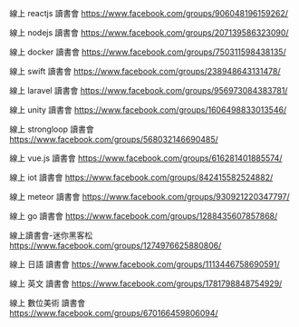 線上 reactjs 讀書會
https://www.facebook.com/groups/906048196159262/		

線上 nodejs 讀書會
https://www.facebook.com/groups/207139586323090/		

線上 docker 讀書會
https://www.facebook.com/groups/750311598438135/		

線上 swift 讀書會
https://www.facebook.com/groups/238948643131478/		

線上 laravel 讀書會
https://www.facebook.com/groups/956973084383781/		

線上 unity 讀書會
https://www.facebook.com/groups/1606498833013546/			

線上 strongloop 讀書會
https://www.facebook.com/groups/568032146690485/		

線上 vue.js 讀書會
https://www.facebook.com/groups/616281401885574/		

線上 iot 讀書會
https://www.facebook.com/groups/842415582524882/

線上 meteor 讀書會
https://www.facebook.com/groups/930921220347797/

線上 go 讀書會
https://www.facebook.com/groups/1288435607857868/

線上讀書會-迷你黑客松
https://www.facebook.com/groups/1274976625880806/


線上 日語 讀書會
https://www.facebook.com/groups/1113446758690591/

線上 英文 讀書會
https://www.facebook.com/groups/1781798848754929/

線上 數位美術 讀書會
https://www.facebook.com/groups/670166459806094/
